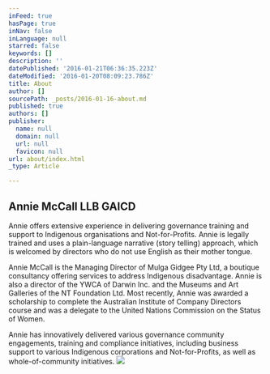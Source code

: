 ```yaml
---
inFeed: true
hasPage: true
inNav: false
inLanguage: null
starred: false
keywords: []
description: ''
datePublished: '2016-01-21T06:36:35.223Z'
dateModified: '2016-01-20T08:09:23.786Z'
title: About
author: []
sourcePath: _posts/2016-01-16-about.md
published: true
authors: []
publisher:
  name: null
  domain: null
  url: null
  favicon: null
url: about/index.html
_type: Article

---
```

## Annie McCall LLB GAICD 

Annie offers extensive experience in delivering governance training and
support to Indigenous organisations and Not-for-Profits. Annie is legally
trained and uses a plain-language narrative (story telling) approach, which is
welcomed by directors who do not use English as their mother tongue. 

Annie McCall is the Managing Director of Mulga Gidgee Pty Ltd, a boutique
consultancy offering services to address Indigenous disadvantage. Annie is also
a director of the YWCA of Darwin Inc. and the Museums and Art Galleries of the
NT Foundation Ltd. Most recently, Annie was awarded a scholarship to complete
the Australian Institute of Company Directors course and was a delegate to the
United Nations Commission on the Status of Women.

Annie has innovatively delivered various governance community engagements,
training and compliance initiatives, including business support to various
Indigenous corporations and Not-for-Profits, as well as whole-of-community
initiatives.
![](https://the-grid-user-content.s3-us-west-2.amazonaws.com/2d221fee-89ef-4cd9-8e9e-b362feaed0c9.JPG)